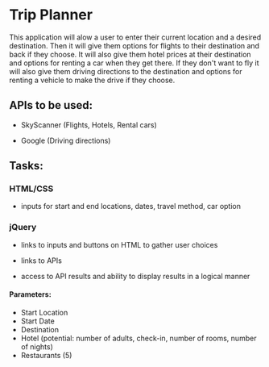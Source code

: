 # Trip Planner

This application will alow a user to enter their current location and a desired destination. Then it will give them options for flights to their destination and back if they choose. It will also give them hotel prices at their destination and options for renting a car when they get there. If they don't want to fly it will also give them driving directions to the destination and options for renting a vehicle to make the drive if they choose.


## APIs to be used:

* SkyScanner (Flights, Hotels, Rental cars)

* Google (Driving directions)


## Tasks:

### HTML/CSS

* inputs for start and end locations, dates, travel method, car option

### jQuery

* links to inputs and buttons on HTML to gather user choices

* links to APIs

* access to API results and ability to display results in a logical manner

#### Parameters:

* Start Location
* Start Date
* Destination
* Hotel (potential: number of adults, check-in, number of rooms, number of nights)
* Restaurants (5)




